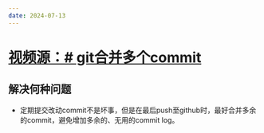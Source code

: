 ```yaml
---
date: 2024-07-13
---
```

# [视频源：# git合并多个commit](https://www.bilibili.com/video/BV15h411f74h/?spm_id_from=333.337.search-card.all.click&vd_source=78b3618dff45e349b7caa74dabcc8576)
## 解决何种问题
- 定期提交改动commit不是坏事，但是在最后push至github时，最好合并多余的commit，避免增加多余的、无用的commit log。